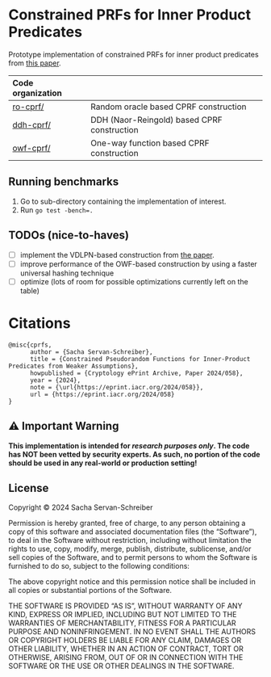# Constrained PRFs for Inner Product Predicates

Prototype implementation of constrained PRFs for inner product predicates from [this paper](https://eprint.iacr.org/2024/58). 

| **Code organization** ||
| :--- | :---|
| [ro-cprf/](ro-cprf/) | Random oracle based CPRF construction|
| [ddh-cprf/](ddh-cprf/) | DDH (Naor-Reingold) based CPRF construction|
| [owf-cprf/](owf-cprf/) | One-way function based CPRF construction|


## Running benchmarks
1. Go to sub-directory containing the implementation of interest.
2. Run ```go test -bench=.```

## TODOs (nice-to-haves)
- [ ] implement the VDLPN-based construction from [the paper](https://eprint.iacr.org/2024/58). 
- [ ] improve performance of the OWF-based construction by using a faster universal hashing technique
- [ ] optimize (lots of room for possible optimizations currently left on the table)

# Citations
```
@misc{cprfs,
      author = {Sacha Servan-Schreiber},
      title = {Constrained Pseudorandom Functions for Inner-Product Predicates from Weaker Assumptions},
      howpublished = {Cryptology ePrint Archive, Paper 2024/058},
      year = {2024},
      note = {\url{https://eprint.iacr.org/2024/058}},
      url = {https://eprint.iacr.org/2024/058}
}
```


## ⚠️ Important Warning

<b>This implementation is intended for _research purposes only_. The code has NOT been vetted by security experts.
As such, no portion of the code should be used in any real-world or production setting!</b>

## License

Copyright © 2024 Sacha Servan-Schreiber

Permission is hereby granted, free of charge, to any person obtaining a copy of this software and associated documentation files (the “Software”), to deal in the Software without restriction, including without limitation the rights to use, copy, modify, merge, publish, distribute, sublicense, and/or sell copies of the Software, and to permit persons to whom the Software is furnished to do so, subject to the following conditions:

The above copyright notice and this permission notice shall be included in all copies or substantial portions of the Software.

THE SOFTWARE IS PROVIDED “AS IS”, WITHOUT WARRANTY OF ANY KIND, EXPRESS OR IMPLIED, INCLUDING BUT NOT LIMITED TO THE WARRANTIES OF MERCHANTABILITY, FITNESS FOR A PARTICULAR PURPOSE AND NONINFRINGEMENT. IN NO EVENT SHALL THE AUTHORS OR COPYRIGHT HOLDERS BE LIABLE FOR ANY CLAIM, DAMAGES OR OTHER LIABILITY, WHETHER IN AN ACTION OF CONTRACT, TORT OR OTHERWISE, ARISING FROM, OUT OF OR IN CONNECTION WITH THE SOFTWARE OR THE USE OR OTHER DEALINGS IN THE SOFTWARE.
